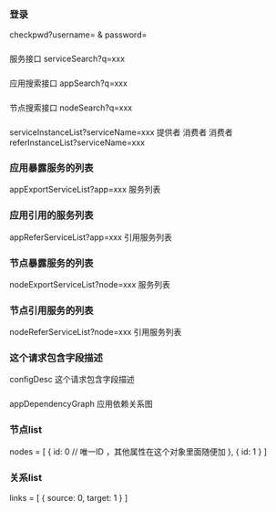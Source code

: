 ### 登录 
checkpwd?username=  & password=

###
服务接口  serviceSearch?q=xxx

###
应用搜索接口 appSearch?q=xxx

###
节点搜索接口 nodeSearch?q=xxx

###
serviceInstanceList?serviceName=xxx
提供者   消费者
消费者 referInstanceList?serviceName=xxx

### 应用暴露服务的列表
appExportServiceList?app=xxx
服务列表 
### 应用引用的服务列表
appReferServiceList?app=xxx
引用服务列表
### 节点暴露服务的列表
nodeExportServiceList?node=xxx
服务列表
### 节点引用服务的列表
nodeReferServiceList?node=xxx
引用服务列表

### 这个请求包含字段描述
configDesc
这个请求包含字段描述

###
appDependencyGraph
应用依赖关系图
### 节点list
nodes = [
    {
        id: 0 // 唯一ID ，其他属性在这个对象里面随便加
    },
    {
        id: 1
    }
]
### 关系list
links = [
    {
        source: 0, 
        target: 1
    }
]

